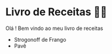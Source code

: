 # Livro de Receitas :man_cook:

 Olá ! Bem vindo ao meu livro de receitas 

* Strogonoff de Frango
* Pavê
